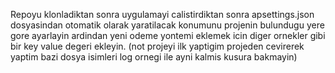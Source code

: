 Repoyu klonladiktan sonra uygulamayi calistirdiktan sonra apsettings.json dosyasindan otomatik olarak yaratilacak konumunu projenin bulundugu yere gore ayarlayin ardindan yeni odeme yontemi eklemek icin diger ornekler gibi bir key value degeri ekleyin.
(not projeyi ilk yaptigim projeden cevirerek yaptim bazi dosya isimleri log ornegi ile ayni kalmis kusura bakmayin)
